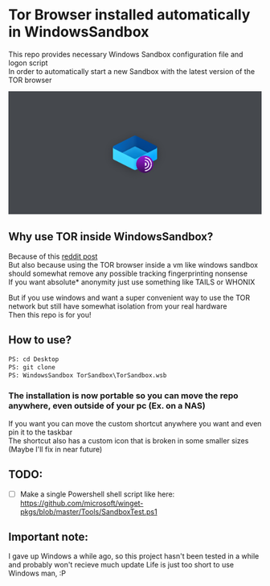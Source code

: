 # Tor Browser installed automatically in WindowsSandbox
This repo provides necessary Windows Sandbox configuration file and logon script  
In order to automatically start a new Sandbox with the latest version of the TOR browser  
   
![Banner](/res/Banner.bmp)  
## Why use TOR inside WindowsSandbox?
Because of this [reddit post](https://www.reddit.com/r/TOR/comments/tif9pp/question_about_tor_browser_and_the_windows_release/)   
But also because using the TOR browser inside a vm like windows sandbox should somewhat remove any possible tracking fingerprinting nonsense  
If you want absolute* anonymity just use something like TAILS or WHONIX   
    
But if you use windows and want a super convenient way to use the TOR network but still have somewhat isolation from your real hardware    
Then this repo is for you!   
## How to use?
```
PS: cd Desktop
PS: git clone   
PS: WindowsSandbox TorSandbox\TorSandbox.wsb  
```
### The installation is now portable so you can move the repo anywhere, even outside of your pc (Ex. on a NAS)   
If you want you can move the custom shortcut anywhere you want and even pin it to the taskbar    
The shortcut also has a custom icon that is broken in some smaller sizes (Maybe I'll fix in near future)   

## TODO:     
- [ ] Make a single Powershell shell script like here: https://github.com/microsoft/winget-pkgs/blob/master/Tools/SandboxTest.ps1    
   
## Important note:
I gave up Windows a while ago, so this project hasn't been tested in a while and probably won't recieve much update
Life is just too short to use Windows man, :P
